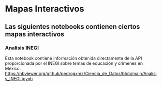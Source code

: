 # Mapas Interactivos
## Las siguientes notebooks contienen ciertos mapas interactivos

### Analisis INEGI
Esta notebook contiene información obtenida directamente de la API proporcionada por el INEGI sobre temas de educación y crímenes en México.
https://nbviewer.org/github/pedrogxmz/Ciencia_de_Datos/blob/main/Analisis_INEGI.ipynb
